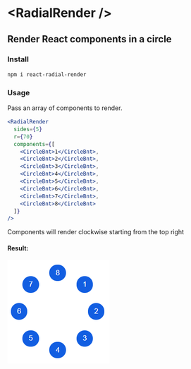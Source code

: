 # \<RadialRender />

## Render React components in a circle

### Install

```bash
npm i react-radial-render
```

### Usage

Pass an array of components to render.

```jsx
<RadialRender
  sides={5}
  r={70}
  components={[
    <CircleBnt>1</CircleBnt>,
    <CircleBnt>2</CircleBnt>,
    <CircleBnt>3</CircleBnt>,
    <CircleBnt>4</CircleBnt>,
    <CircleBnt>5</CircleBnt>,
    <CircleBnt>6</CircleBnt>,
    <CircleBnt>7</CircleBnt>,
    <CircleBnt>8</CircleBnt>
  ]}
/>
```

Components will render clockwise starting from the top right

#### Result:

![](demo/radial-render.PNG)

